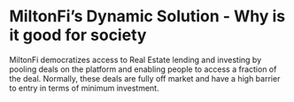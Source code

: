 # MiltonFi’s Dynamic Solution - Why is it good for society

MiltonFi democratizes access to Real Estate lending and investing by pooling deals on the platform and enabling people to access a fraction of the deal. Normally, these deals are fully off market and have a high barrier to entry in terms of minimum investment.


